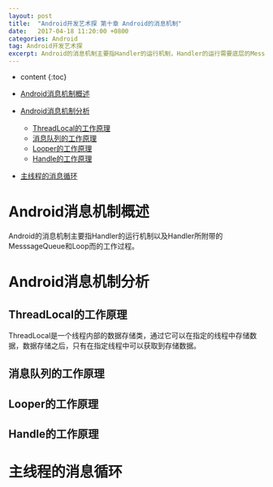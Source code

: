 ```yaml
---
layout: post
title:  "Android开发艺术探 第十章 Android的消息机制"
date:   2017-04-18 11:20:00 +0800
categories: Android
tag: Android开发艺术探
excerpt: Android的消息机制主要指Handler的运行机制，Handler的运行需要底层的MessageQueue和Looper的支撑。
---
```


* content
{:toc}

* [Android消息机制概述](Android消息机制概述)
* [Android消息机制分析](Android消息机制分析)
    * [ThreadLocal的工作原理](ThreadLocal的工作原理)
    * [消息队列的工作原理](消息队列的工作原理)
    * [Looper的工作原理](Looper的工作原理)
    * [Handle的工作原理](Handle的工作原理)
* [主线程的消息循环](主线程的消息循环)

# Android消息机制概述
Android的消息机制主要指Handler的运行机制以及Handler所附带的MesssageQueue和Loop而的工作过程。

# Android消息机制分析
## ThreadLocal的工作原理
ThreadLocal是一个线程内部的数据存储类，通过它可以在指定的线程中存储数据，数据存储之后，只有在指定线程中可以获取到存储数据。


## 消息队列的工作原理
## Looper的工作原理
## Handle的工作原理
# 主线程的消息循环